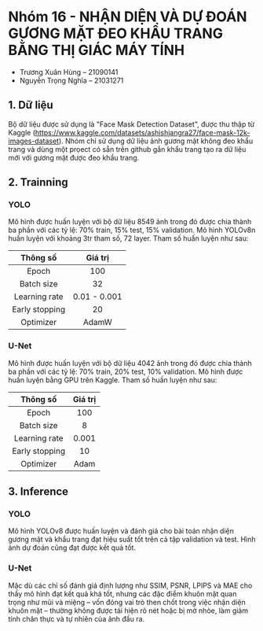 # Nhóm 16 - NHẬN DIỆN VÀ DỰ ĐOÁN GƯƠNG MẶT ĐEO KHẨU TRANG BẰNG THỊ GIÁC MÁY TÍNH

- Trương Xuân Hùng – 21090141
- Nguyễn Trọng Nghĩa – 21031271

## 1. Dữ liệu
Bộ dữ liệu được sử dụng là "Face Mask Detection Dataset", được thu thập từ Kaggle (https://www.kaggle.com/datasets/ashishjangra27/face-mask-12k-images-dataset). Nhóm chỉ sử dụng dữ liệu ảnh gương mặt không đeo khẩu trang và dùng một prọect có sẵn trên github gắn khẩu trang tạo ra dữ liệu mới với gương mặt được đeo khẩu trang.

## 2. Trainning
### YOLO
Mô hình được huấn luyện với bộ dữ liệu 8549 ảnh trong đó được chia thành ba phần với các tỷ lệ: 70% train, 15% test, 15% validation. Mô hình YOLOv8n huấn luyện với khoảng 3tr tham số, 72 layer. Tham số huấn luyện như sau:

| Thông số | Giá trị |
|:-------:|:-------:|
| Epoch | 100 |
| Batch size | 32 |
| Learning rate | 0.01 - 0.001 |
| Early stopping | 20 |
| Optimizer | AdamW |

### U-Net
Mô hình được huấn luyện với bộ dữ liệu 4042 ảnh trong đó được chia thành ba phần với các tỷ lệ: 70% train, 20% test, 10% validation. Mô hình được huấn luyện bằng GPU trên Kaggle. 
Tham số huấn luyện như sau:

| Thông số | Giá trị |
|:-------:|:-------:|
| Epoch | 100 |
| Batch size | 8 |
| Learning rate | 0.001 |
| Early stopping | 10 |
| Optimizer | Adam |

## 3. Inference
### YOLO
Mô hình YOLOv8 được huấn luyện và đánh giá cho bài toán nhận diện gương mặt và khẩu trang đạt hiệu suất tốt trên cả tập validation và test. Hình ảnh dự đoán cũng đạt được kết quả tốt.

### U-Net
Mặc dù các chỉ số đánh giá định lượng như SSIM, PSNR, LPIPS và MAE cho thấy mô hình đạt kết quả khá tốt, nhưng các đặc điểm khuôn mặt quan trọng như mũi và miệng – vốn đóng vai trò then chốt trong việc nhận diện khuôn mặt – thường không được tái hiện rõ nét hoặc bị mờ nhòe, làm giảm tính chân thực và tự nhiên của ảnh đầu ra.

